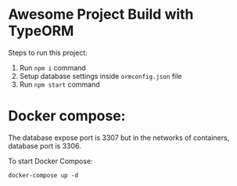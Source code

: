 # Awesome Project Build with TypeORM

Steps to run this project:

1. Run `npm i` command
2. Setup database settings inside `ormconfig.json` file
3. Run `npm start` command


# Docker compose:

The database expose port is 3307 but in the networks of containers, database port is 3306.

To start Docker Compose:

```
docker-compose up -d
```
